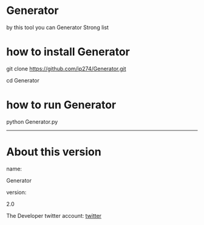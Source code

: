 # Generator
by this tool you can Generator Strong list

# how to install Generator

git clone https://github.com/ip274/Generator.git 

cd Generator


# how to run Generator

python Generator.py

-----

# About this version
name:

Generator

version:

2.0

The Developer twitter account:
[twitter](https://twitter.com/ip_274)
